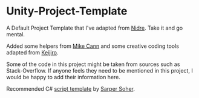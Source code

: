 # Unity-Project-Template
A Default Project Template that I've adapted from [Nidre](https://github.com/Nidre). Take it and go mental.

Added some helpers from [Mike Cann](https://github.com/mikecann/Unity-Helpers) and some creative coding tools adapted from [Keijiro](https://github.com/keijiro/Klak). 

Some of the code in this project might be taken from sources such as Stack-Overflow. If anyone feels they need to be mentioned in this project, I would be happy to add their information here.

Recommended C# [script template](http://www.sarpersoher.com/my-unity-new-c-script-template/) by [Sarper Soher](http://www.sarpersoher.com/).
